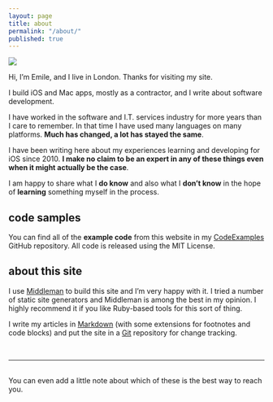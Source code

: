 ```yaml
---
layout: page
title: about
permalink: "/about/"
published: true
---
```

<img class="col one right" src="/img/prof_pic.jpg">

<br/>

Hi, I’m Emile, and I live in London. Thanks for visiting my site.

I build iOS and Mac apps, mostly as a contractor, and I write about software development.

I have worked in the software and I.T. services industry for more years than I care to remember. In that time I have used many languages on many platforms. **Much has changed, a lot has stayed the same**.

I have been writing here about my experiences learning and developing for iOS since 2010. **I make no claim to be an expert in any of these things even when it might actually be the case**.

I am happy to share what I **do know** and also what I **don’t know** in the hope of **learning** something myself in the process.

## code samples

You can find all of the **example code** from this website in my [CodeExamples](https://github.com/kharrison/CodeExamples) GitHub repository. All code is released using the MIT License.

## about this site

I use [Middleman](https://middlemanapp.com/) to build this site and I’m very happy with it. I tried a number of static site generators and Middleman is among the best in my opinion. I highly recommend it if you like Ruby-based tools for this sort of thing.

I write my articles in [Markdown](http://daringfireball.net/projects/markdown/) (with some extensions for footnotes and code blocks) and put the site in a [Git](https://git-scm.com/) repository for change tracking.



<br/>

<hr/>
<br/>
<span class="contacticon center">
	<a href="mailto:you@example.com"><i class="fa fa-envelope-square fa-xs"></i></a>
	<a href="https://github.com" target="_blank"><i class="fa fa-github-square fa-xs"></i></a>
	<a href="https://www.linkedin.com" target="_blank"><i class="fab fa-linkedin-in fa-xs"></i></a>
</span>

<div class="col three caption">
	You can even add a little note about which of these is the best way to reach you.
</div>
